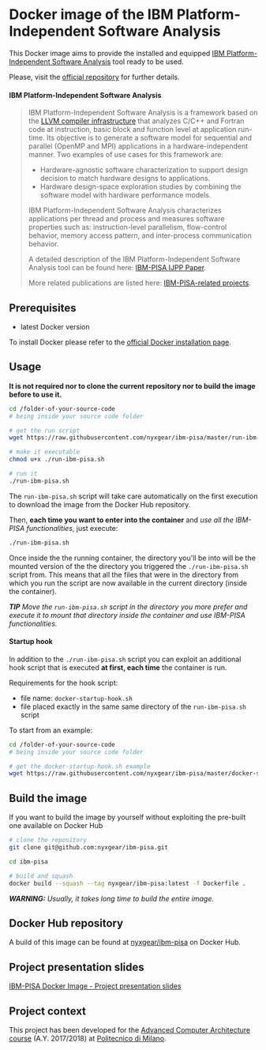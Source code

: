# Docker image of the IBM Platform-Independent Software Analysis

This Docker image aims to provide the installed and equipped [IBM Platform-Independent Software Analysis]
tool ready to be used.

Please, visit the [official repository] for further details.


#### IBM Platform-Independent Software Analysis

> IBM Platform-Independent Software Analysis is a framework based on the
> [LLVM compiler infrastructure] that analyzes C/C++ and Fortran code at
> instruction, basic block and function level at application run-time.
> Its objective is to generate a software model for sequential and parallel
> (OpenMP and MPI) applications in a hardware-independent manner. Two examples of
> use cases for this framework are:
>
>   - Hardware-agnostic software characterization to support design decision to
>    match hardware designs to applications.
>   - Hardware design-space exploration studies by combining the software model
>    with hardware performance models.
>
> IBM Platform-Independent Software Analysis characterizes applications per thread
> and process and measures software properties such as: instruction-level
> parallelism, flow-control behavior, memory access pattern, and inter-process
> communication behavior.
>
> A detailed description of the IBM Platform-Independent Software Analysis tool
> can be found here: [IBM-PISA IJPP Paper].
>
> More related publications are listed here: [IBM-PISA-related projects].

## Prerequisites

- latest Docker version

To install Docker please refer to the [official Docker installation page].


## Usage

**It is not required nor to clone the current repository nor to build the image 
before to use it.**

```bash
cd /folder-of-your-source-code
# being inside your source code folder

# get the run script
wget https://raw.githubusercontent.com/nyxgear/ibm-pisa/master/run-ibm-pisa.sh

# make it executable
chmod u+x ./run-ibm-pisa.sh

# run it
./run-ibm-pisa.sh
```
The `run-ibm-pisa.sh` script will take care automatically on the first execution
to download the image from the Docker Hub repository.

Then, **each time you want to enter into the container** and *use all the 
IBM-PISA functionalities*, just execute:
```bash
./run-ibm-pisa.sh
```

Once inside the the running container, the directory you'll be into will be the 
mounted version of the the directory you triggered the `./run-ibm-pisa.sh` 
script from. This means that all the files that were in the directory from which
you run the script are now available in the current directory (inside the 
container).

***TIP** Move the `run-ibm-pisa.sh` script in the directory you more prefer and 
execute it to mount that directory inside the container and use IBM-PISA 
functionalities.*


#### Startup hook

In addition to the `./run-ibm-pisa.sh` script you can exploit an additional hook
script that is executed **at first, each time** the container is run.

Requirements for the hook script:
- file name: `docker-startup-hook.sh`
- file placed exactly in the same same directory of the  `run-ibm-pisa.sh` script

To start from an example:
```bash
cd /folder-of-your-source-code
# being inside your source code folder

# get the docker-startup-hook.sh example
wget https://raw.githubusercontent.com/nyxgear/ibm-pisa/master/docker-startup-hook.sh
```


## Build the image

If you want to build the image by yourself without exploiting the pre-built one 
available on Docker Hub
```bash
# clone the repository
git clone git@github.com:nyxgear/ibm-pisa.git

cd ibm-pisa

# build and squash
docker build --squash --tag nyxgear/ibm-pisa:latest -f Dockerfile .
```
***WARNING:** Usually, it takes long time to build the entire image.*


## Docker Hub repository

A build of this image can be found at [nyxgear/ibm-pisa] on Docker Hub.


## Project presentation slides

[IBM-PISA Docker Image - Project presentation slides]


## Project context

This project has been developed for the [Advanced Computer Architecture course]
(A.Y. 2017/2018) at [Politecnico di Milano].


[IBM Platform-Independent Software Analysis]: https://github.com/exabounds/ibm-pisa
[official repository]: https://github.com/exabounds/ibm-pisa
[LLVM compiler infrastructure]: http://llvm.org/
[IBM-PISA IJPP Paper]: https://doi.org/10.1007/s10766-016-0410-0
[IBM-PISA-related projects]: http://researcher.watson.ibm.com/researcher/view_group_pubs.php?grp=6395
[official Docker installation page]: https://docs.docker.com/install
[nyxgear/ibm-pisa]: https://hub.docker.com/r/nyxgear/ibm-pisa
[IBM-PISA Docker Image - Project presentation slides]: https://docs.google.com/presentation/d/1i6IzoTgxiVove5Bx0kXW_QS9FhbaG_RBzOjswrP3nwE
[Advanced Computer Architecture course]: https://www4.ceda.polimi.it/manifesti/manifesti/controller/ManifestoPublic.do?EVN_DETTAGLIO_RIGA_MANIFESTO=evento&aa=2017&k_cf=225&k_corso_la=481&k_indir=T2A&codDescr=088949&lang=IT&semestre=2&anno_corso=1&idItemOfferta=131292&idRiga=216832
[Politecnico di Milano]: https://www.polimi.it